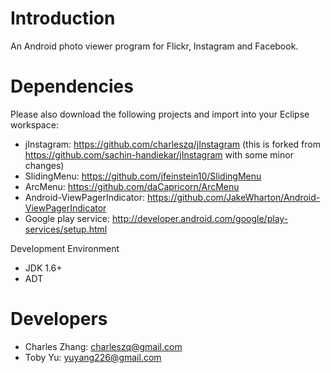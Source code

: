 Introduction
====================
An Android photo viewer program for Flickr, Instagram and Facebook.

Dependencies
====================
Please also download the following projects and import into your Eclipse workspace:
* jInstagram:	https://github.com/charleszq/jInstagram (this is forked from https://github.com/sachin-handiekar/jInstagram with some minor changes)
* SlidingMenu:	https://github.com/jfeinstein10/SlidingMenu
* ArcMenu:		https://github.com/daCapricorn/ArcMenu
* Android-ViewPagerIndicator: https://github.com/JakeWharton/Android-ViewPagerIndicator
* Google play service: http://developer.android.com/google/play-services/setup.html

Development Environment
* JDK 1.6+
* ADT

Developers
====================
* Charles Zhang: charleszq@gmail.com
* Toby Yu: yuyang226@gmail.com